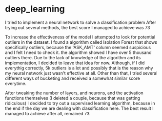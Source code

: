 # deep_learning

I tried to implement a neural network to solve a classification problem
After trying out several methods, the best score I managed to achieve was 73

To increase the effectiveness of the model I attempted to look for potential outliers in the dataset. 
I found a algorithm called Isolation Forest that shows specifically outliers, because the 'ASK_AMT' column seemed suspicious
and I felt I need to check it. 
the algorithm showed I have over 5 thousand outliers there. Due to the lack of knowledge of the algorithm and its implementation, I decided to leave that idea for now. Although, if I did everythig correctly, 5k outliers is a lot and possibly that is the reason why my neural network just wasn't effective at all. 
Other than that, I tried several different ways of bucketing and received a somewhat similar score everytime. 

After tweaking the number of layers, and neurons, and the activation functions themselves (I deleted a couple, because that was getting ridiculous) I decided to try out a supervised learning algorithm, because in the end if the day we are dealing with classification here. 
The best result I managed to achieve after all, remained 73. 

